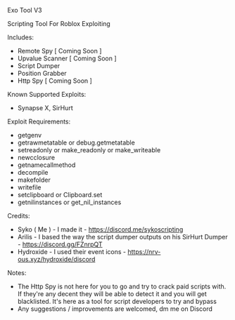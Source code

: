 Exo Tool V3

Scripting Tool For Roblox Exploiting

Includes:
- Remote Spy [ Coming Soon ]
- Upvalue Scanner [ Coming Soon ]
- Script Dumper
- Position Grabber
- Http Spy [ Coming Soon ]

Known Supported Exploits:
- Synapse X, SirHurt

Exploit Requirements:
- getgenv
- getrawmetatable or debug.getmetatable
- setreadonly or make_readonly or make_writeable
- newcclosure
- getnamecallmethod
- decompile
- makefolder
- writefile
- setclipboard or Clipboard.set
- getnilinstances or get_nil_instances

Credits:
- Syko ( Me ) - I made it - https://discord.me/sykoscripting
- Arilis - I based the way the script dumper outputs on his SirHurt Dumper - https://discord.gg/FZnrpQT
- Hydroxide - I used their event icons - https://nrv-ous.xyz/hydroxide/discord

Notes:
- The Http Spy is not here for you to go and try to crack paid scripts with. If they're any decent they will be able to detect it and you will get blacklisted. It's here as a tool for script developers to try and bypass
- Any suggestions / improvements are welcomed, dm me on Discord
